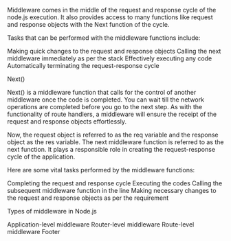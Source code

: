 Middleware comes in the middle of the request and response cycle of the node.js execution. It also provides access to many functions like request and response objects with the Next function of the cycle.

Tasks that can be performed with the middleware functions include:

Making quick changes to the request and response objects Calling the next middleware immediately as per the stack Effectively executing any code Automatically terminating the request-response cycle

Next()

Next() is a middleware function that calls for the control of another middleware once the code is completed. You can wait till the network operations are completed before you go to the next step. As with the functionality of route handlers, a middleware will ensure the receipt of the request and response objects effortlessly.

Now, the request object is referred to as the req variable and the response object as the res variable. The next middleware function is referred to as the next function. It plays a responsible role in creating the request-response cycle of the application.

Here are some vital tasks performed by the middleware functions:

Completing the request and response cycle Executing the codes Calling the subsequent middleware function in the line Making necessary changes to the request and response objects as per the requirement

Types of middleware in Node.js

Application-level middleware
Router-level middleware
Route-level middleware
Footer
